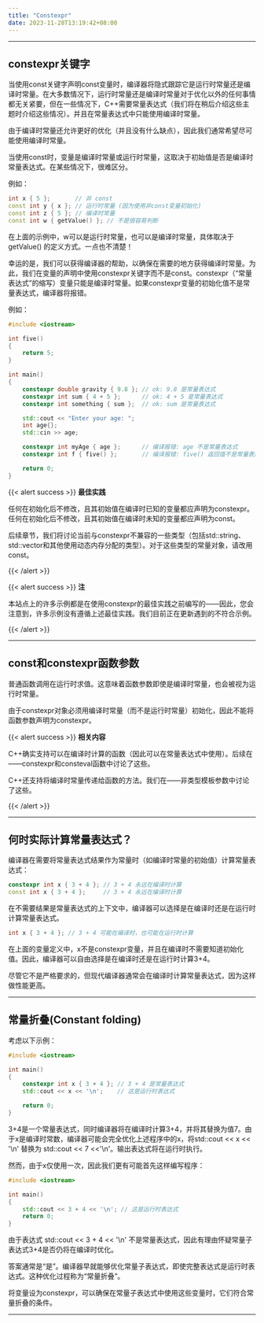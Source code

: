 ```yaml
---
title: "Constexpr"
date: 2023-11-28T13:19:42+08:00
---
```


***
## constexpr关键字

当使用const关键字声明const变量时，编译器将隐式跟踪它是运行时常量还是编译时常量。在大多数情况下，运行时常量还是编译时常量对于优化以外的任何事情都无关紧要，但在一些情况下，C++需要常量表达式（我们将在稍后介绍这些主题时介绍这些情况）。并且在常量表达式中只能使用编译时常量。

由于编译时常量还允许更好的优化（并且没有什么缺点），因此我们通常希望尽可能使用编译时常量。

当使用const时，变量是编译时常量或运行时常量，这取决于初始值是否是编译时常量表达式。在某些情况下，很难区分。

例如：

```C++
int x { 5 };       // 非 const
const int y { x }; // 运行时常量 (因为使用非const变量初始化)
const int z { 5 }; // 编译时常量
const int w { getValue() }; // 不是很容易判断
```

在上面的示例中，w可以是运行时常量，也可以是编译时常量，具体取决于getValue() 的定义方式。一点也不清楚！

幸运的是，我们可以获得编译器的帮助，以确保在需要的地方获得编译时常量。为此，我们在变量的声明中使用constexpr关键字而不是const。constexpr（“常量表达式”的缩写）变量只能是编译时常量。如果constexpr变量的初始化值不是常量表达式，编译器将报错。

例如：

```C++
#include <iostream>

int five()
{
    return 5;
}

int main()
{
    constexpr double gravity { 9.8 }; // ok: 9.8 是常量表达式
    constexpr int sum { 4 + 5 };      // ok: 4 + 5 是常量表达式
    constexpr int something { sum };  // ok: sum 是常量表达式

    std::cout << "Enter your age: ";
    int age{};
    std::cin >> age;

    constexpr int myAge { age };      // 编译报错: age 不是常量表达式
    constexpr int f { five() };       // 编译报错: five() 返回值不是常量表达式

    return 0;
}
```

{{< alert success >}}
**最佳实践**

任何在初始化后不修改，且其初始值在编译时已知的变量都应声明为constexpr。任何在初始化后不修改，且其初始值在编译时未知的变量都应声明为const。

后续章节，我们将讨论当前与constexpr不兼容的一些类型（包括std::string、std::vector和其他使用动态内存分配的类型）。对于这些类型的常量对象，请改用const。

{{< /alert >}}

{{< alert success >}}
**注**

本站点上的许多示例都是在使用constexpr的最佳实践之前编写的——因此，您会注意到，许多示例没有遵循上述最佳实践。我们目前正在更新遇到的不符合示例。

{{< /alert >}}

***
## const和constexpr函数参数

普通函数调用在运行时求值。这意味着函数参数即使是编译时常量，也会被视为运行时常量。

由于constexpr对象必须用编译时常量（而不是运行时常量）初始化，因此不能将函数参数声明为constexpr。

{{< alert success >}}
**相关内容**

C++确实支持可以在编译时计算的函数（因此可以在常量表达式中使用）。后续在——constexpr和consteval函数中讨论了这些。

C++还支持将编译时常量传递给函数的方法。我们在——非类型模板参数中讨论了这些。

{{< /alert >}}

***
## 何时实际计算常量表达式？

编译器在需要将常量表达式结果作为常量时（如编译时常量的初始值）计算常量表达式：

```C++
constexpr int x { 3 + 4 }; // 3 + 4 永远在编译时计算
const int x { 3 + 4 };     // 3 + 4 永远在编译时计算
```

在不需要结果是常量表达式的上下文中，编译器可以选择是在编译时还是在运行时计算常量表达式。

```C++
int x { 3 + 4 }; // 3 + 4 可能在编译时，也可能在运行时计算
```

在上面的变量定义中，x不是constexpr变量，并且在编译时不需要知道初始化值。因此，编译器可以自由选择是在编译时还是在运行时计算3+4。

尽管它不是严格要求的，但现代编译器通常会在编译时计算常量表达式，因为这样做性能更高。

***
## 常量折叠(Constant folding)

考虑以下示例：

```C++
#include <iostream>

int main()
{
	constexpr int x { 3 + 4 }; // 3 + 4 是常量表达式
	std::cout << x << '\n';    // 这是运行时表达式

	return 0;
}
```

3+4是一个常量表达式，同时编译器将在编译时计算3+4，并将其替换为值7。由于x是编译时常数，编译器可能会完全优化上述程序中的x，将std::cout << x << '\n' 替换为 std::cout << 7 <<'\n'。输出表达式将在运行时执行。

然而，由于x仅使用一次，因此我们更有可能首先这样编写程序：

```C++
#include <iostream>

int main()
{
	std::cout << 3 + 4 << '\n'; // 这是运行时表达式
	return 0;
}
```

由于表达式 std::cout << 3 + 4 << '\n' 不是常量表达式，因此有理由怀疑常量子表达式3+4是否仍将在编译时优化。

答案通常是“是”。编译器早就能够优化常量子表达式，即使完整表达式是运行时表达式。这种优化过程称为“常量折叠”。

将变量设为constexpr，可以确保在常量子表达式中使用这些变量时，它们符合常量折叠的条件。

***

